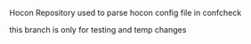 Hocon Repository used to parse hocon config file in confcheck

this branch is only for testing and temp changes
